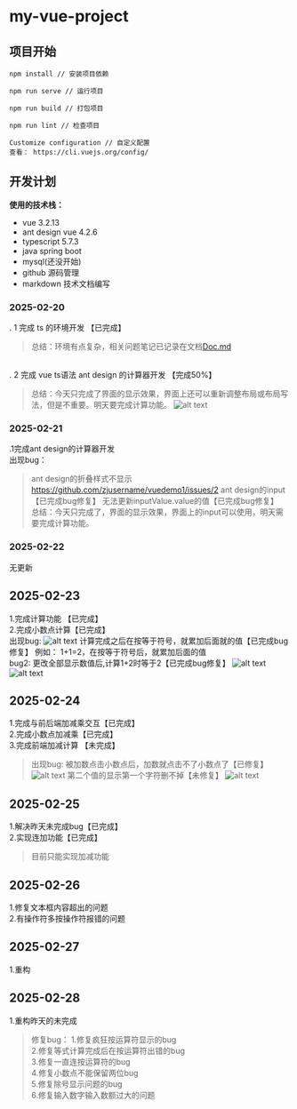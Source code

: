 # my-vue-project

## 项目开始
```
npm install // 安装项目依赖

npm run serve // 运行项目

npm run build // 打包项目

npm run lint // 检查项目

Customize configuration // 自定义配置
查看： https://cli.vuejs.org/config/
```

## 开发计划

**使用的技术栈：**
+ vue 3.2.13
+ ant design vue 4.2.6
+ typescript 5.7.3
+ java spring boot  
+ mysql(还没开始) 
+ github 源码管理
+ markdown 技术文档编写 

### 2025-02-20
. 1 完成 ts 的环境开发 【已完成】 
> 总结：环境有点复杂，相关问题笔记已记录在文档[Doc.md](Doc.md)

\
. 2 完成 vue  ts语法  ant design 的计算器开发 【完成50%】
> 总结：今天只完成了界面的显示效果，界面上还可以重新调整布局或布局写法，但是不重要。明天要完成计算功能。 
![alt text](bimg/jsq-1.png)

### 2025-02-21
.1完成ant design的计算器开发
\
出现bug：
>ant design的折叠样式不显示
https://github.com/zjusername/vuedemo1/issues/2
ant design的input【已完成bug修复】
无法更新inputValue.value的值【已完成bug修复】
\
总结：今天只完成了，界面的显示效果，界面上的input可以使用，明天需要完成计算功能。

### 2025-02-22
无更新

## 2025-02-23
1.完成计算功能 【已完成】
\
2.完成小数点计算【已完成】
\
出现bug:
![alt text](bimg/jsq-2.png)
计算完成之后在按等于符号，就累加后面就的值【已完成bug修复】
例如：
1+1=2，在按等于符号后，就累加后面的值
\
bug2:
更改全部显示数值后,计算1+2时等于2【已完成bug修复】
![alt text](bimg/bug-1+2等于2(2).png)
![alt text](bimg/bug-1+2等于2.png)

## 2025-02-24
1.完成与前后端加减乘交互【已完成】
\
2.完成小数点加减乘【已完成】
\
3.完成前端加减计算 【未完成】
>出现bug:
被加数点击小数点后，加数就点击不了小数点了【已修复】
![alt text](bimg/bug-2.png)
第二个值的显示第一个字符删不掉【未修复】
![alt text](bimg/bug-3.png)

## 2025-02-25
1.解决昨天未完成bug【已完成】
\
2.实现连加功能【已完成】
>目前只能实现加减功能

## 2025-02-26
1.修复文本框内容超出的问题
\
2.有操作符多按操作符报错的问题

## 2025-02-27
1.重构

## 2025-02-28
1.重构昨天的未完成
>修复bug：
1.修复疯狂按运算符显示的bug
\
2.修复等式计算完成后在按运算符出错的bug
\
3.修复一直连按运算符的bug
\
4.修复小数点不能保留两位bug
\
5.修复除号显示问题的bug
\
6.修复输入数字输入数额过大的问题